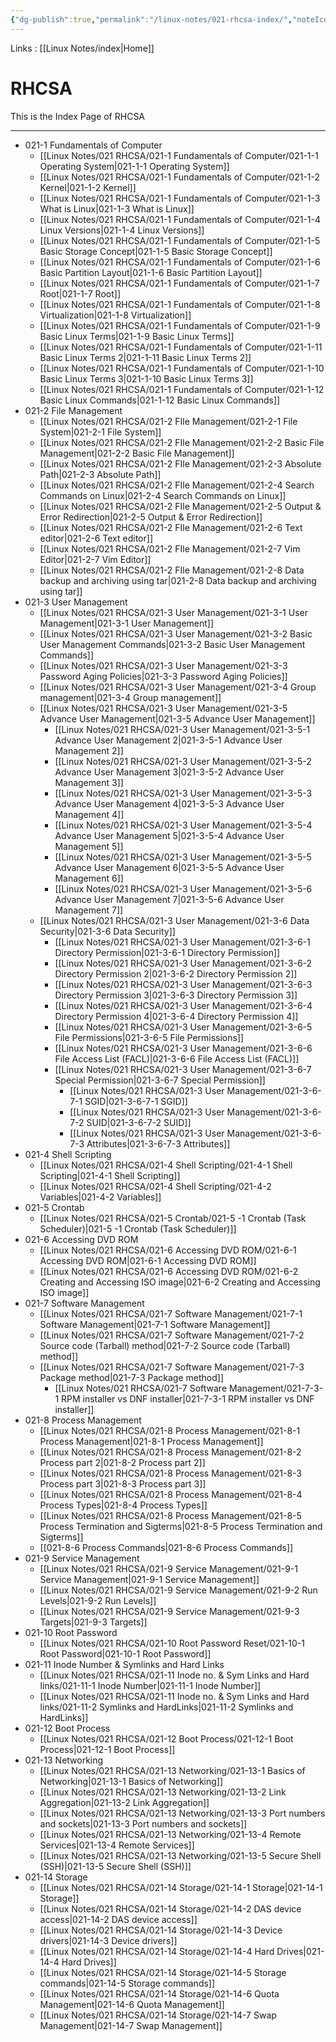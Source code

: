 ```yaml
---
{"dg-publish":true,"permalink":"/linux-notes/021-rhcsa-index/","noteIcon":"","created":"2023-10-07T13:47:51.303+05:30","updated":"2023-10-22T17:32:23.621+05:30"}
---
```


Links : [[Linux Notes/index\|Home]]

# RHCSA

This is the Index Page of RHCSA

---

- 021-1 Fundamentals of Computer
	- [[Linux Notes/021 RHCSA/021-1 Fundamentals of Computer/021-1-1 Operating System\|021-1-1 Operating System]]
	- [[Linux Notes/021 RHCSA/021-1 Fundamentals of Computer/021-1-2 Kernel\|021-1-2 Kernel]]
	- [[Linux Notes/021 RHCSA/021-1 Fundamentals of Computer/021-1-3 What is Linux\|021-1-3 What is Linux]]
	- [[Linux Notes/021 RHCSA/021-1 Fundamentals of Computer/021-1-4 Linux Versions\|021-1-4 Linux Versions]]
	- [[Linux Notes/021 RHCSA/021-1 Fundamentals of Computer/021-1-5 Basic Storage Concept\|021-1-5 Basic Storage Concept]]
	- [[Linux Notes/021 RHCSA/021-1 Fundamentals of Computer/021-1-6 Basic Partition Layout\|021-1-6 Basic Partition Layout]]
	- [[Linux Notes/021 RHCSA/021-1 Fundamentals of Computer/021-1-7 Root\|021-1-7 Root]]
	- [[Linux Notes/021 RHCSA/021-1 Fundamentals of Computer/021-1-8 Virtualization\|021-1-8 Virtualization]]
	- [[Linux Notes/021 RHCSA/021-1 Fundamentals of Computer/021-1-9 Basic Linux Terms\|021-1-9 Basic Linux Terms]]
	- [[Linux Notes/021 RHCSA/021-1 Fundamentals of Computer/021-1-11 Basic Linux Terms 2\|021-1-11 Basic Linux Terms 2]]
	- [[Linux Notes/021 RHCSA/021-1 Fundamentals of Computer/021-1-10 Basic Linux Terms 3\|021-1-10 Basic Linux Terms 3]]
	- [[Linux Notes/021 RHCSA/021-1 Fundamentals of Computer/021-1-12 Basic Linux Commands\|021-1-12 Basic Linux Commands]]
-  021-2 File Management
	- [[Linux Notes/021 RHCSA/021-2 FIle Management/021-2-1 File System\|021-2-1 File System]]
	- [[Linux Notes/021 RHCSA/021-2 FIle Management/021-2-2 Basic File Management\|021-2-2 Basic File Management]]
	- [[Linux Notes/021 RHCSA/021-2 FIle Management/021-2-3 Absolute Path\|021-2-3 Absolute Path]]
	- [[Linux Notes/021 RHCSA/021-2 FIle Management/021-2-4 Search Commands on Linux\|021-2-4 Search Commands on Linux]]
	- [[Linux Notes/021 RHCSA/021-2 FIle Management/021-2-5 Output & Error Redirection\|021-2-5 Output & Error Redirection]]
	- [[Linux Notes/021 RHCSA/021-2 FIle Management/021-2-6 Text editor\|021-2-6 Text editor]]
	- [[Linux Notes/021 RHCSA/021-2 FIle Management/021-2-7 Vim Editor\|021-2-7 Vim Editor]]
	- [[Linux Notes/021 RHCSA/021-2 FIle Management/021-2-8 Data backup and archiving using tar\|021-2-8 Data backup and archiving using tar]]
- 021-3 User Management
	- [[Linux Notes/021 RHCSA/021-3 User Management/021-3-1 User Management\|021-3-1 User Management]]
	- [[Linux Notes/021 RHCSA/021-3 User Management/021-3-2 Basic User Management Commands\|021-3-2 Basic User Management Commands]] 
	- [[Linux Notes/021 RHCSA/021-3 User Management/021-3-3 Password Aging Policies\|021-3-3 Password Aging Policies]]
	- [[Linux Notes/021 RHCSA/021-3 User Management/021-3-4 Group management\|021-3-4 Group management]]
	- [[Linux Notes/021 RHCSA/021-3 User Management/021-3-5 Advance User Management\|021-3-5 Advance User Management]]
		- [[Linux Notes/021 RHCSA/021-3 User Management/021-3-5-1 Advance User Management 2\|021-3-5-1 Advance User Management 2]]
		- [[Linux Notes/021 RHCSA/021-3 User Management/021-3-5-2 Advance User Management 3\|021-3-5-2 Advance User Management 3]]
		- [[Linux Notes/021 RHCSA/021-3 User Management/021-3-5-3 Advance User Management 4\|021-3-5-3 Advance User Management 4]]
		- [[Linux Notes/021 RHCSA/021-3 User Management/021-3-5-4 Advance User Management 5\|021-3-5-4 Advance User Management 5]]
		- [[Linux Notes/021 RHCSA/021-3 User Management/021-3-5-5 Advance User Management 6\|021-3-5-5 Advance User Management 6]]
		- [[Linux Notes/021 RHCSA/021-3 User Management/021-3-5-6 Advance User Management 7\|021-3-5-6 Advance User Management 7]]
	- [[Linux Notes/021 RHCSA/021-3 User Management/021-3-6 Data Security\|021-3-6 Data Security]]
		- [[Linux Notes/021 RHCSA/021-3 User Management/021-3-6-1 Directory Permission\|021-3-6-1 Directory Permission]]
		- [[Linux Notes/021 RHCSA/021-3 User Management/021-3-6-2 Directory Permission 2\|021-3-6-2 Directory Permission 2]]
		- [[Linux Notes/021 RHCSA/021-3 User Management/021-3-6-3 Directory Permission 3\|021-3-6-3 Directory Permission 3]]
		- [[Linux Notes/021 RHCSA/021-3 User Management/021-3-6-4 Directory Permission 4\|021-3-6-4 Directory Permission 4]]
		- [[Linux Notes/021 RHCSA/021-3 User Management/021-3-6-5 File Permissions\|021-3-6-5 File Permissions]]
		- [[Linux Notes/021 RHCSA/021-3 User Management/021-3-6-6 File Access List (FACL)\|021-3-6-6 File Access List (FACL)]]
		- [[Linux Notes/021 RHCSA/021-3 User Management/021-3-6-7 Special Permission\|021-3-6-7 Special Permission]]
			- [[Linux Notes/021 RHCSA/021-3 User Management/021-3-6-7-1 SGID\|021-3-6-7-1 SGID]]
			- [[Linux Notes/021 RHCSA/021-3 User Management/021-3-6-7-2 SUID\|021-3-6-7-2 SUID]]
			- [[Linux Notes/021 RHCSA/021-3 User Management/021-3-6-7-3 Attributes\|021-3-6-7-3 Attributes]]
- 021-4 Shell Scripting
	- [[Linux Notes/021 RHCSA/021-4 Shell Scripting/021-4-1 Shell Scripting\|021-4-1 Shell Scripting]]
	- [[Linux Notes/021 RHCSA/021-4 Shell Scripting/021-4-2 Variables\|021-4-2 Variables]]
- 021-5 Crontab
	- [[Linux Notes/021 RHCSA/021-5 Crontab/021-5 -1 Crontab (Task Scheduler)\|021-5 -1 Crontab (Task Scheduler)]]
- 021-6 Accessing DVD ROM
	- [[Linux Notes/021 RHCSA/021-6 Accessing DVD ROM/021-6-1 Accessing DVD ROM\|021-6-1 Accessing DVD ROM]]
	- [[Linux Notes/021 RHCSA/021-6 Accessing DVD ROM/021-6-2 Creating and Accessing ISO image\|021-6-2 Creating and Accessing ISO image]]
- 021-7 Software Management
	- [[Linux Notes/021 RHCSA/021-7 Software Management/021-7-1 Software Management\|021-7-1 Software Management]]
	- [[Linux Notes/021 RHCSA/021-7 Software Management/021-7-2 Source code (Tarball) method\|021-7-2 Source code (Tarball) method]]
	- [[Linux Notes/021 RHCSA/021-7 Software Management/021-7-3 Package method\|021-7-3 Package method]]
		- [[Linux Notes/021 RHCSA/021-7 Software Management/021-7-3-1 RPM installer vs DNF installer\|021-7-3-1 RPM installer vs DNF installer]]
- 021-8 Process Management
	- [[Linux Notes/021 RHCSA/021-8 Process Management/021-8-1 Process Management\|021-8-1 Process Management]]
	- [[Linux Notes/021 RHCSA/021-8 Process Management/021-8-2 Process part 2\|021-8-2 Process part 2]]
	- [[Linux Notes/021 RHCSA/021-8 Process Management/021-8-3 Process part 3\|021-8-3 Process part 3]]
	- [[Linux Notes/021 RHCSA/021-8 Process Management/021-8-4 Process Types\|021-8-4 Process Types]]
	- [[Linux Notes/021 RHCSA/021-8 Process Management/021-8-5 Process Termination and Sigterms\|021-8-5 Process Termination and Sigterms]]
	- [[021-8-6 Process Commands\|021-8-6 Process Commands]]
- 021-9 Service Management
	- [[Linux Notes/021 RHCSA/021-9 Service Management/021-9-1 Service Management\|021-9-1 Service Management]]
	- [[Linux Notes/021 RHCSA/021-9 Service Management/021-9-2 Run Levels\|021-9-2 Run Levels]]
	- [[Linux Notes/021 RHCSA/021-9 Service Management/021-9-3 Targets\|021-9-3 Targets]]
- 021-10 Root Password
	- [[Linux Notes/021 RHCSA/021-10 Root Password Reset/021-10-1 Root Password\|021-10-1 Root Password]]
- 021-11 Inode Number & Symlinks and Hard Links
	- [[Linux Notes/021 RHCSA/021-11 Inode no. & Sym Links and Hard links/021-11-1 Inode Number\|021-11-1 Inode Number]]
	- [[Linux Notes/021 RHCSA/021-11 Inode no. & Sym Links and Hard links/021-11-2 Symlinks and HardLinks\|021-11-2 Symlinks and HardLinks]]
- 021-12 Boot Process
	- [[Linux Notes/021 RHCSA/021-12 Boot Process/021-12-1 Boot Process\|021-12-1 Boot Process]]
- 021-13 Networking
	- [[Linux Notes/021 RHCSA/021-13 Networking/021-13-1 Basics of Networking\|021-13-1 Basics of Networking]]
	- [[Linux Notes/021 RHCSA/021-13 Networking/021-13-2 Link Aggregation\|021-13-2 Link Aggregation]]
	- [[Linux Notes/021 RHCSA/021-13 Networking/021-13-3 Port numbers and sockets\|021-13-3 Port numbers and sockets]]
	- [[Linux Notes/021 RHCSA/021-13 Networking/021-13-4 Remote Services\|021-13-4 Remote Services]]
	- [[Linux Notes/021 RHCSA/021-13 Networking/021-13-5 Secure Shell (SSH)\|021-13-5 Secure Shell (SSH)]]
- 021-14 Storage
	- [[Linux Notes/021 RHCSA/021-14 Storage/021-14-1 Storage\|021-14-1 Storage]]
	- [[Linux Notes/021 RHCSA/021-14 Storage/021-14-2 DAS device access\|021-14-2 DAS device access]]
	- [[Linux Notes/021 RHCSA/021-14 Storage/021-14-3 Device drivers\|021-14-3 Device drivers]]
	- [[Linux Notes/021 RHCSA/021-14 Storage/021-14-4 Hard Drives\|021-14-4 Hard Drives]]
	- [[Linux Notes/021 RHCSA/021-14 Storage/021-14-5 Storage commands\|021-14-5 Storage commands]]
	- [[Linux Notes/021 RHCSA/021-14 Storage/021-14-6 Quota Management\|021-14-6 Quota Management]]
	- [[Linux Notes/021 RHCSA/021-14 Storage/021-14-7 Swap Management\|021-14-7 Swap Management]]
